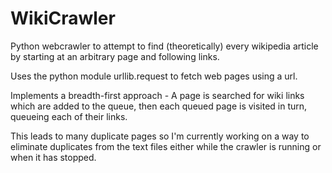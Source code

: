 # WikiCrawler
Python webcrawler to attempt to find (theoretically) every wikipedia article by starting at an arbitrary page and following links.

Uses the python module urllib.request to fetch web pages using a url.

Implements a breadth-first approach - A page is searched for wiki links which are added to the queue, then each queued page is visited in turn, queueing each of their links.

This leads to many duplicate pages so I'm currently working on a way to eliminate duplicates from the text files either while the crawler is running or when it has stopped.
